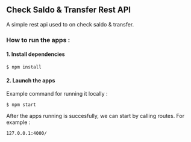 ## Check Saldo & Transfer Rest API
A simple rest api used to on check saldo & transfer. 

### How to run the apps :
#### 1. Install dependencies
```
$ npm install
```

#### 2. Launch the apps
Example command for running it locally :
```
$ npm start
```
After the apps running is succesfully, we can start by calling routes. For example :
```
127.0.0.1:4000/
